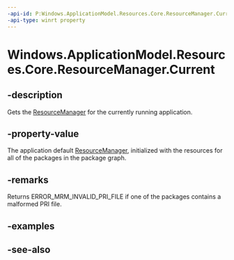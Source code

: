 ```yaml
---
-api-id: P:Windows.ApplicationModel.Resources.Core.ResourceManager.Current
-api-type: winrt property
---
```


<!-- Property syntax
public Windows.ApplicationModel.Resources.Core.ResourceManager Current { get; }
-->

# Windows.ApplicationModel.Resources.Core.ResourceManager.Current

## -description
Gets the [ResourceManager](resourcemanager.md) for the currently running application.

## -property-value
The application default [ResourceManager](resourcemanager.md), initialized with the resources for all of the packages in the package graph.

## -remarks
Returns ERROR_MRM_INVALID_PRI_FILE if one of the packages contains a malformed PRI file.

## -examples

## -see-also
